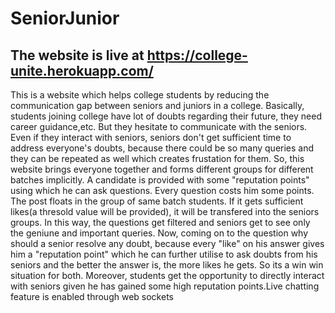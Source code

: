 # SeniorJunior
## The website is live at https://college-unite.herokuapp.com/
This is a website which helps college students by reducing the communication gap between seniors and juniors in a college. Basically, students joining college have lot of doubts regarding their future, they need career guidance,etc. But they hesitate to communicate with the seniors. Even if they interact with seniors, seniors don't get sufficient time to address everyone's doubts, because there could be so many queries and they can be repeated  as well which creates frustation for them. So, this website brings everyone together and forms different groups for different batches implicitly. A candidate is provided with some "reputation points" using which he can ask questions. Every question costs him some points. The post floats in the group of same batch students. If it gets sufficient likes(a thresold value will be provided), it will be transfered into the seniors groups. In this way, the questions get filtered and seniors get to see only the geniune and important queries. Now, coming on to the question why should a senior resolve any doubt, because every "like" on his answer gives him a "reputation point" which he can further utilise to ask doubts from his seniors and the better the answer is, the more likes he gets. So its a win win situation for both. Moreover, students get the opportunity to directly interact with seniors given he has gained some high reputation points.Live chatting feature is enabled through web sockets
